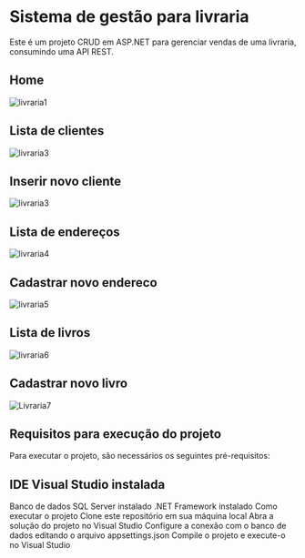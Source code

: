 # Sistema de gestão para livraria

Este é um projeto CRUD em ASP.NET para gerenciar vendas de uma livraria, consumindo uma API REST.

## Home

![livraria1](https://user-images.githubusercontent.com/55145973/235501461-49c074fd-7e24-4dcd-82c0-804598993ce1.jpg)

## Lista de clientes

![livraria3](https://user-images.githubusercontent.com/55145973/235501452-3253bdc0-c9de-442b-bf48-8c9ed07680a9.jpg)

## Inserir novo cliente

![livraria3](https://user-images.githubusercontent.com/55145973/235501452-3253bdc0-c9de-442b-bf48-8c9ed07680a9.jpg)

## Lista de endereços

![livraria4](https://user-images.githubusercontent.com/55145973/235501454-ccf583fb-447e-4ca3-a58e-60089983105a.jpg)

## Cadastrar novo endereco 

![livraria5](https://user-images.githubusercontent.com/55145973/235501455-4efa89bd-ad91-4ee1-a6b6-9eb7b0c6494d.jpg)

## Lista de livros

![livraria6](https://user-images.githubusercontent.com/55145973/235501457-6520e60b-2991-41dd-af27-96ed5d646e8e.jpg)

## Cadastrar novo livro

![Livraria7](https://user-images.githubusercontent.com/55145973/235501459-5de82973-9a1b-4588-a97c-841642fa4a6c.jpg)

## Requisitos para execução do projeto
Para executar o projeto, são necessários os seguintes pré-requisitos:

## IDE Visual Studio instalada
Banco de dados SQL Server instalado
.NET Framework instalado
Como executar o projeto
Clone este repositório em sua máquina local
Abra a solução do projeto no Visual Studio
Configure a conexão com o banco de dados editando o arquivo appsettings.json
Compile o projeto e execute-o no Visual Studio
